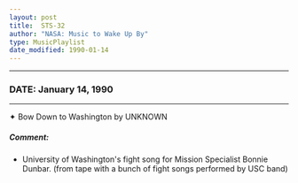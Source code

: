 ```yaml
---
layout: post
title:  STS-32
author: "NASA: Music to Wake Up By"
type: MusicPlaylist
date_modified: 1990-01-14
---
```


----
### DATE: January 14, 1990
----
✦ Bow Down to Washington by UNKNOWN

##### Comment:
* University of Washington's fight song for Mission Specialist Bonnie Dunbar. (from tape with a bunch of fight songs performed by USC band)

